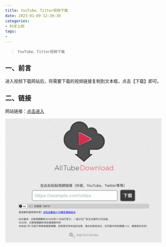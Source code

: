 ```yaml
---
title: YouTube、Titter视频下载
date: 2023-01-09 12:39:30
categories:
- 科学上网
tags:
- 
---
```



> `YouTube、Titter视频下载`

## **一、前言**

进入视频下载网站后，将需要下载的视频链接复制到文本框，点击【下载】即可。

## **二、链接**
网站链接：[点击进入](https://v.hi.sy)

![](/assets/images/video.png)











